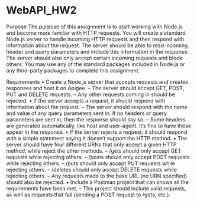 # WebAPI_HW2
Purpose
The purpose of this assignment is to start working with Node.js and become more familiar with HTTP requests.
You will create a standard Node.js server to handle incoming HTTP requests and then respond with information about
the request. The server should be able to read incoming header and query parameters and include this information in the response.
The server should also only accept certain incoming requests and block others.
You may use any of the standard packages included in Node.js or any third-party packages to complete this assignment.

Requirements
• Create a Node.js server that accepts requests and creates responses and host it on Apigee.
– The server should accept GET, POST, PUT and DELETE requests. – Any other requests coming in should be rejected.
• If the server accepts a request, it should respond with information about the request.
– The server should respond with the name and value of any query parameters sent in. If no headers or
query parameters are sent in, then the response should say so.
– Some headers are generated automatically, like host and user-agent. It’s fine to have these appear in the response.
• If the server rejects a request, it should respond with a simple statement saying it doesn’t support the HTTP method.
• The server should have four different URNs that only accept a given HTTP method, while reject the other methods.
– /gets should only accept GET requests while rejecting others.
– /posts should only accept POST requests while rejecting others.
– /puts should only accept PUT requests while rejecting others.
– /deletes should only accept DELETE requests while rejecting others.
– Any requests made to the base URL (no URN specified) should also be rejected.
• Include a Postman project that can shows all the requirements have been met.
– This project should include valid requests, as well as requests that fail (sending a POST request to /gets, etc.).
